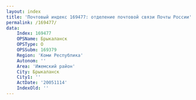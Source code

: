 ```yaml
---
layout: index
title: 'Почтовый индекс 169477: отделение почтовой связи Почты России'
permalink: /169477/
data:
    Index: 169477
    OPSName: Брыкаланск
    OPSType: О
    OPSSubm: 169379
    Region: 'Коми Республика'
    Autonom: ''
    Area: 'Ижемский район'
    City: Брыкаланск
    City1: ''
    ActDate: '20051114'
    IndexOld: ''
---
```

